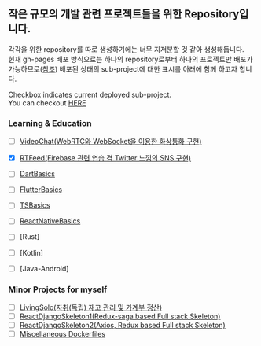 ## 작은 규모의 개발 관련 프로젝트들을 위한 Repository입니다.
각각을 위한 repository를 따로 생성하기에는 너무 지저분할 것 같아 생성해둡니다.   
현재 gh-pages 배포 방식으로는 하나의 repository로부터 하나의 프로젝트만 배포가 가능하므로([참조](https://github.com/github/pages-gem/issues/724)) 배포된 상태의 sub-project에 대한 표시를 아래에 함께 하고자 합니다.

Checkbox indicates current deployed sub-project.   
You can checkout [HERE](https://KJYoung.github.io/minor_projects)   

### Learning & Education
- [ ] [VideoChat(WebRTC와 WebSocket을 이용한 화상통화 구현)](https://github.com/KJYoung/minor_projects/tree/main/VideoChat)
- [X] [RTFeed(Firebase 관련 연습 겸 Twitter 느낌의 SNS 구현)](https://github.com/KJYoung/minor_projects/tree/main/RTFeed)
- [ ] [DartBasics](https://github.com/KJYoung/minor_projects/tree/main/DartBasics)
- [ ] [FlutterBasics](https://github.com/KJYoung/minor_projects/tree/main/FlutterBasics)
- [ ] [TSBasics](https://github.com/KJYoung/minor_projects/tree/main/TSBlock)
- [ ] [ReactNativeBasics](https://github.com/KJYoung/minor_projects/tree/main/ReactNativeBasics)
   

- [ ] [Rust]
- [ ] [Kotlin]
- [ ] [Java-Android]   

### Minor Projects for myself
- [ ] [LivingSolo(자취(독립) 재고 관리 및 가계부 정산)](https://github.com/KJYoung/minor_projects/tree/main/LivingSolo)
- [ ] [ReactDjangoSkeleton1(Redux-saga based Full stack Skeleton)](https://github.com/KJYoung/minor_projects/tree/main/ReactDjangoSkeleton1)
- [ ] [ReactDjangoSkeleton2(Axios, Redux based Full stack Skeleton)](https://github.com/KJYoung/minor_projects/tree/main/ReactDjangoSkeleton2)
- [ ] [Miscellaneous Dockerfiles](https://github.com/KJYoung/minor_projects/tree/main/Dockerfiles)